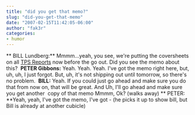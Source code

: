 ```yaml
---
title: "did you get that memo?"
slug: "did-you-get-that-memo"
date: "2007-02-15T11:42:05-06:00"
author: "fak3r"
categories:
- humor
---
```


** BILL Lundberg:** Mmmm...yeah, you see, we're putting the coversheets on all [TPS Reports](http://www.chrisglass.com/journal/downloads/TPSreport.pdf) now before the go out. Did you see the memo about this?  **PETER Gibbons:** Yeah. Yeah. Yeah. I've got the memo right here, but, uh, uh, I just forgot. But, uh, it's not shipping out until tomorrow, so there's no problem.  **BILL:** Yeah. If you could just go ahead and make sure you do that from now on, that will be great. And Uh, I'll go ahead and make sure you get another  copy of that memo Mmmm, Ok? (walks away) ** PETER: **Yeah, yeah, I've got the memo, I've got - (he picks it up to show bill, but Bill is already at another cubicle)
